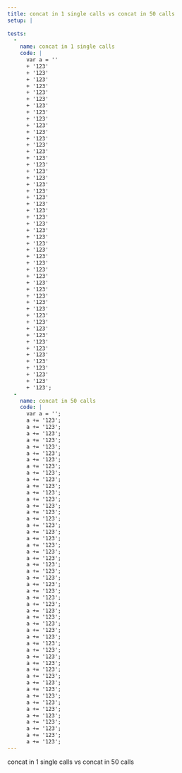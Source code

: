 ```yaml
---
title: concat in 1 single calls vs concat in 50 calls
setup: |
  
tests:
  -
    name: concat in 1 single calls
    code: |
      var a = ''
      + '123'
      + '123'
      + '123'
      + '123'
      + '123'
      + '123'
      + '123'
      + '123'
      + '123'
      + '123'
      + '123'
      + '123'
      + '123'
      + '123'
      + '123'
      + '123'
      + '123'
      + '123'
      + '123'
      + '123'
      + '123'
      + '123'
      + '123'
      + '123'
      + '123'
      + '123'
      + '123'
      + '123'
      + '123'
      + '123'
      + '123'
      + '123'
      + '123'
      + '123'
      + '123'
      + '123'
      + '123'
      + '123'
      + '123'
      + '123'
      + '123'
      + '123'
      + '123'
      + '123'
      + '123'
      + '123'
      + '123'
      + '123'
      + '123'
      + '123';
  -
    name: concat in 50 calls
    code: |
      var a = '';
      a += '123';
      a += '123';
      a += '123';
      a += '123';
      a += '123';
      a += '123';
      a += '123';
      a += '123';
      a += '123';
      a += '123';
      a += '123';
      a += '123';
      a += '123';
      a += '123';
      a += '123';
      a += '123';
      a += '123';
      a += '123';
      a += '123';
      a += '123';
      a += '123';
      a += '123';
      a += '123';
      a += '123';
      a += '123';
      a += '123';
      a += '123';
      a += '123';
      a += '123';
      a += '123';
      a += '123';
      a += '123';
      a += '123';
      a += '123';
      a += '123';
      a += '123';
      a += '123';
      a += '123';
      a += '123';
      a += '123';
      a += '123';
      a += '123';
      a += '123';
      a += '123';
      a += '123';
      a += '123';
      a += '123';
      a += '123';
      a += '123';
      a += '123';
---
```

concat in 1 single calls vs concat in 50 calls

